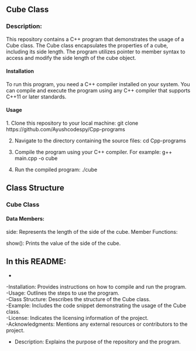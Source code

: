 <h2>Cube Class</h2>

<h3>Description:</h3>

This repository contains a C++ program that demonstrates the usage of a Cube class. The Cube class encapsulates the properties of a cube, including its side length. The program utilizes pointer to member syntax to access and modify the side length of the cube object.

<h4>Installation</h4>
To run this program, you need a C++ compiler installed on your system. You can compile and execute the program using any C++ compiler that supports C++11 or later standards.

<h4>Usage</h4>
1. Clone this repository to your local machine:
    git clone https://github.com/Ayushcodespy/Cpp-programs

2. Navigate to the directory containing the source files:
    cd Cpp-programs
   
3. Compile the program using your C++ compiler. For example:
    g++ main.cpp -o cube

4. Run the compiled program:
    ./cube
   
<h2>Class Structure</h2>
<h3>Cube Class</h3>
<h4>Data Members:</h4>

side: Represents the length of the side of the cube.
Member Functions:

show(): Prints the value of the side of the cube.

<h2>In this README:</h2>

-
-Installation: Provides instructions on how to compile and run the program. <br>
-Usage: Outlines the steps to use the program. <br>
-Class Structure: Describes the structure of the Cube class. <br>
-Example: Includes the code snippet demonstrating the usage of the Cube class. <br>
-License: Indicates the licensing information of the project. <br>
-Acknowledgments: Mentions any external resources or contributors to the project.
<ul>
    <li>Description: Explains the purpose of the repository and the program. <br></li>
</ul>
